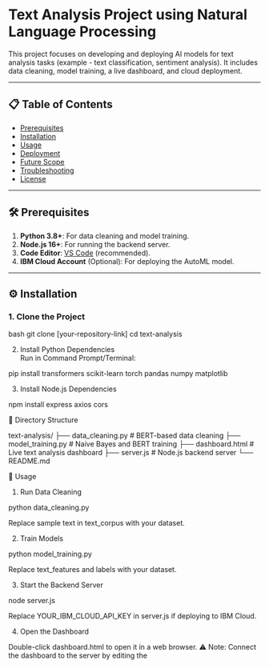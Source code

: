 # Text Analysis Project using Natural Language Processing

This project focuses on developing and deploying AI models for text analysis tasks (example - text classification, sentiment analysis). It includes data cleaning, model training, a live dashboard, and cloud deployment.

---

## 📋 Table of Contents
- [Prerequisites](#prerequisites)
- [Installation](#installation)
- [Usage](#usage)
- [Deployment](#deployment)
- [Future Scope](#future-scope)
- [Troubleshooting](#troubleshooting)
- [License](#license)

---

## 🛠 Prerequisites
1. **Python 3.8+**: For data cleaning and model training.
2. **Node.js 16+**: For running the backend server.
3. **Code Editor**: [VS Code](https://code.visualstudio.com/) (recommended).
4. **IBM Cloud Account** (Optional): For deploying the AutoML model.

---

## ⚙ Installation

### 1. Clone the Project
bash
git clone [your-repository-link]
cd text-analysis


2. Install Python Dependencies  
Run in Command Prompt/Terminal:

pip install transformers scikit-learn torch pandas numpy matplotlib

3. Install Node.js Dependencies

npm install express axios cors


📂 Directory Structure

text-analysis/
├── data_cleaning.py       # BERT-based data cleaning
├── model_training.py      # Naive Bayes and BERT training
├── dashboard.html         # Live text analysis dashboard
├── server.js              # Node.js backend server
└── README.md


🚀 Usage
1. Run Data Cleaning

python data_cleaning.py

Replace sample text in text_corpus with your dataset.

2. Train Models
 
python model_training.py

Replace text_features and labels with your dataset.

3. Start the Backend Server

node server.js

Replace YOUR_IBM_CLOUD_API_KEY in server.js if deploying to IBM Cloud.

4. Open the Dashboard
 
Double-click dashboard.html to open it in a web browser.
⚠️ Note: Connect the dashboard to the server by editing the <script> section in dashboard.html to point to http://localhost:3000/predict.

☁ Deployment (IBM Cloud)

1.Sign Up: Create an account at IBM Cloud.

2.Deploy Model:

   Upload your trained AutoML model to IBM Watson Studio.

   Deploy it as a REST API.

3.Update Server:

   Replace the IBM Cloud API endpoint in server.js.

   Use the generated API key in the code.

Future Scope
1.Deploy the dashboard on Vercel.

2.Add CSV file upload functionality.

3.Integrate a database (e.g., PostgreSQL) for persistent storage.

4.Enable automated report generation.

🚨 Troubleshooting
Issue	                 
1.ModuleNotFoundError.	 solution:-(Run pip install [missing-library] or npm install [missing-package]).

2.Server not starting    solution:- (Ensure Node.js is installed and run npm install.)

3.Dashboard not loading	 solution:-(Check if server.js is running on port 3000.)

4.Low model accuracy	   solution:-(Clean your dataset or try larger training data.)


License
This project is licensed under the MIT License. See LICENSE for details.


Notes

1. Replace placeholders like `[your-repository-link]` and `YOUR_IBM_CLOUD_API_KEY` with actual values.
 
2. For help connecting the dashboard to the server, refer to [this basic JavaScript guide](https://developer.mozilla.org/en-US/docs/Web/API/Fetch_API/Using_Fetch).
